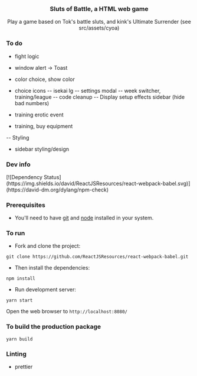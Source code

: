 <p align="center">
    <h3 align="center">Sluts of Battle, a HTML web game<br></h3>
</p>

<p align="center">
  Play a game based on Tok's battle sluts, and kink's Ultimate Surrender (see src/assets/cyoa)
</p>

### To do

- fight logic
- window alert -> Toast

- color choice, show color
- choice icons
  -- isekai lg
  -- settings modal
  -- week switcher, training/league
  -- code cleanup
  -- Display setup effects sidebar (hide bad numbers)
- training erotic event
- training, buy equipment

-- Styling

* sidebar styling/design

### Dev info

<div class="center">
  [![Dependency Status](https://img.shields.io/david/ReactJSResources/react-webpack-babel.svg)](https://david-dm.org/dylang/npm-check)
</div>

### Prerequisites

- You'll need to have [git](https://git-scm.com/) and [node](https://nodejs.org/en/) installed in your system.

### To run

- Fork and clone the project:

```
git clone https://github.com/ReactJSResources/react-webpack-babel.git
```

- Then install the dependencies:

```
npm install
```

- Run development server:

```
yarn start
```

Open the web browser to `http://localhost:8080/`

### To build the production package

```
yarn build
```

### Linting

- prettier
